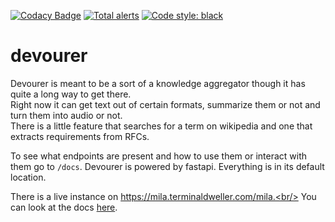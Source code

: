 [![Codacy Badge](https://app.codacy.com/project/badge/Grade/1525a18654274975b8fcfc6992216ad3)](https://www.codacy.com/gh/terminaldweller/devourer/dashboard?utm_source=github.com&amp;utm_medium=referral&amp;utm_content=terminaldweller/devourer&amp;utm_campaign=Badge_Grade)
[![Total alerts](https://img.shields.io/lgtm/alerts/g/terminaldweller/devourer.svg?logo=lgtm&logoWidth=18)](https://lgtm.com/projects/g/terminaldweller/devourer/alerts/)
[![Code style: black](https://img.shields.io/badge/code%20style-black-000000.svg)](https://github.com/psf/black)

# devourer
Devourer is meant to be a sort of a knowledge aggregator though it has quite a long way to get there.<br/>
Right now it can get text out of certain formats, summarize them or not and turn them into audio or not.<br/>
There is a little feature that searches for a term  on wikipedia and one that extracts requirements from RFCs.<br/>

To see what endpoints are present and how to use them or interact with them go to `/docs`. Devourer is powered by fastapi. Everything is in its default location.<br/>

There is a live instance on https://mila.terminaldweller.com/mila.<br/>
You can look at the docs [here](https://mila.terminalweller.com/docs).<br/>
